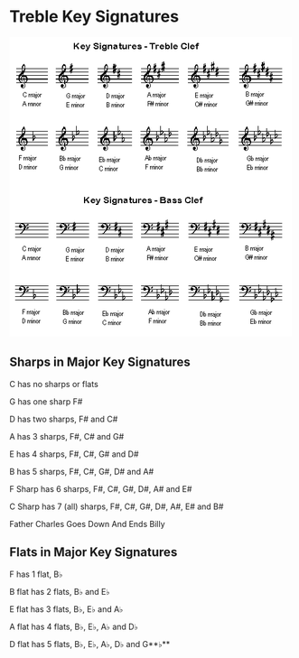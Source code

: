 # Treble Key Signatures

![Untitled](Treble%20Key%2029c55/Untitled.png)

## Sharps in Major Key Signatures

C has no sharps or flats

G has one sharp F#

D has two sharps, F# and C#

A has 3 sharps, F#, C# and G#

E has 4 sharps, F#, C#, G# and D#

B has 5 sharps, F#, C#, G#, D# and A#

F Sharp has 6 sharps, F#, C#, G#, D#, A# and E#

C Sharp has 7 (all) sharps, F#, C#, G#, D#, A#, E# and B#

Father Charles Goes Down And Ends Billy

## Flats in Major Key Signatures

F has 1 flat, B♭

B flat has 2 flats, B♭ and E♭

E flat has 3 flats, B♭, E♭ and A♭

A flat has 4 flats, B♭, E♭, A♭ and D♭

D flat has 5 flats, B♭, E♭, A♭, D♭ and G**♭**